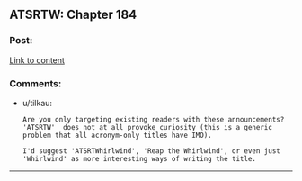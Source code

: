 ## ATSRTW: Chapter 184

### Post:

[Link to content](http://otherhistory.proboards.com/post/5464/thread)

### Comments:

- u/tilkau:
  ```
  Are you only targeting existing readers with these announcements? 'ATSRTW'  does not at all provoke curiosity (this is a generic problem that all acronym-only titles have IMO).

  I'd suggest 'ATSRTWhirlwind', 'Reap the Whirlwind', or even just 'Whirlwind' as more interesting ways of writing the title.
  ```

---

